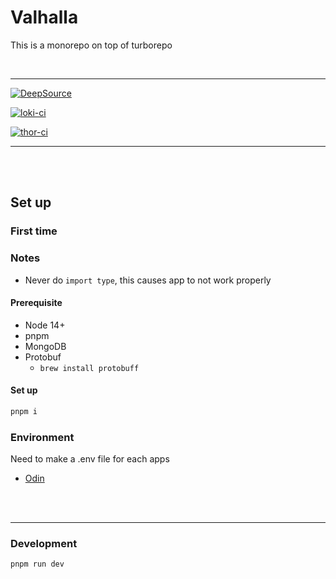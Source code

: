 # Valhalla

This is a monorepo on top of turborepo

<br />

---

[![DeepSource](https://deepsource.io/gh/NinetySix-io/Valhalla.svg/?label=active+issues&show_trend=true&token=jA7-DpUbdnf-SZGnpAl2ibgy)](https://deepsource.io/gh/NinetySix-io/Valhalla/?ref=repository-badge)

[![loki-ci](https://github.com/NinetySix-io/Valhalla/actions/workflows/loki.yaml/badge.svg?branch=main)](https://github.com/NinetySix-io/Valhalla/actions/workflows/loki.yaml)

[![thor-ci](https://github.com/NinetySix-io/Valhalla/actions/workflows/thor.yaml/badge.svg?branch=main)](https://github.com/NinetySix-io/Valhalla/actions/workflows/thor.yaml)

---

<br />
<br />

## Set up

### First time

### Notes

- Never do `import type`, this causes app to not work properly

#### Prerequisite

- Node 14+
- pnpm
- MongoDB
- Protobuf
  - `brew install protobuff`

#### Set up

```bash
pnpm i
```

### Environment

Need to make a .env file for each apps

- [Odin](./apps/odin/src/config/environment/index.ts)

<br />
<br />
<hr />

### Development

```bash
pnpm run dev
```
